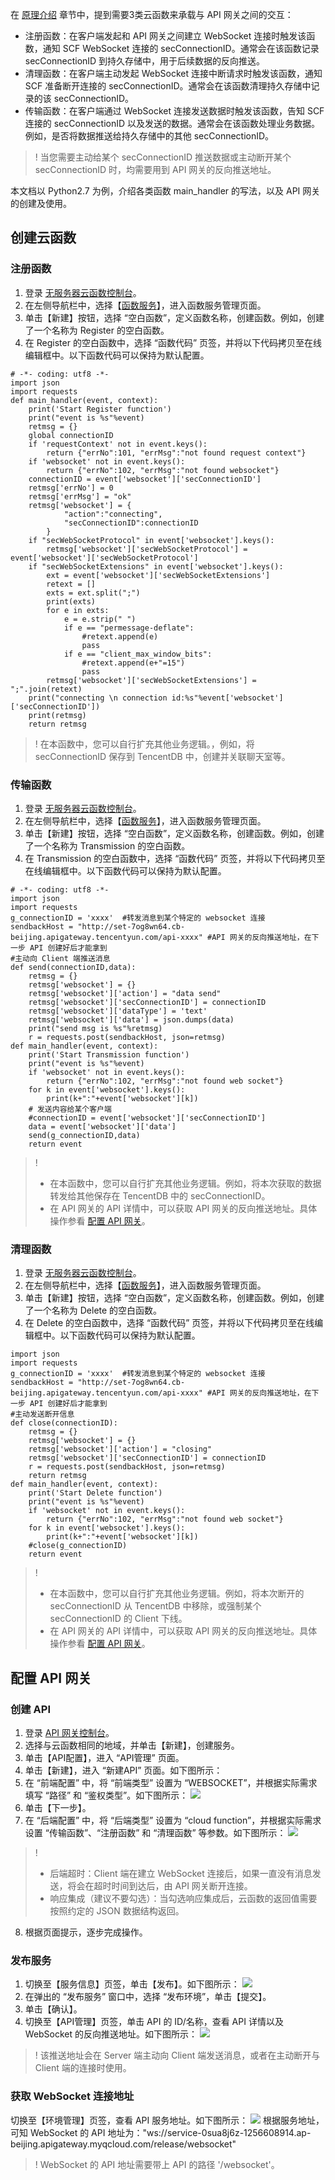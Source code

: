 在 [原理介绍](https://cloud.tencent.com/document/product/583/32553) 章节中，提到需要3类云函数来承载与 API 网关之间的交互：
- 注册函数：在客户端发起和 API 网关之间建立 WebSocket 连接时触发该函数，通知 SCF WebSocket 连接的 secConnectionID。通常会在该函数记录 secConnectionID 到持久存储中，用于后续数据的反向推送。
- 清理函数：在客户端主动发起 WebSocket 连接中断请求时触发该函数，通知 SCF 准备断开连接的 secConnectionID。通常会在该函数清理持久存储中记录的该 secConnectionID。
- 传输函数：在客户端通过 WebSocket 连接发送数据时触发该函数，告知 SCF 连接的 secConnectionID 以及发送的数据。通常会在该函数处理业务数据。例如，是否将数据推送给持久存储中的其他 secConnectionID。

>! 当您需要主动给某个 secConnectionID 推送数据或主动断开某个 secConnectionID 时，均需要用到 API 网关的反向推送地址。

本文档以 Python2.7 为例，介绍各类函数 main_handler 的写法，以及 API 网关的创建及使用。

## 创建云函数

### 注册函数

1. 登录 [无服务器云函数控制台](https://console.cloud.tencent.com/scf)。
2. 在左侧导航栏中，选择【[函数服务](https://console.cloud.tencent.com/scf/list)】，进入函数服务管理页面。
3. 单击【新建】按钮，选择 “空白函数”，定义函数名称，创建函数。例如，创建了一个名称为 Register 的空白函数。
4. 在 Register 的空白函数中，选择 “函数代码” 页签，并将以下代码拷贝至在线编辑框中。以下函数代码可以保持为默认配置。
```
# -*- coding: utf8 -*-
import json
import requests
def main_handler(event, context):
    print('Start Register function')
    print("event is %s"%event)
    retmsg = {}
    global connectionID
    if 'requestContext' not in event.keys():
        return {"errNo":101, "errMsg":"not found request context"}
    if 'websocket' not in event.keys():
        return {"errNo":102, "errMsg":"not found websocket"}
    connectionID = event['websocket']['secConnectionID']
    retmsg['errNo'] = 0
    retmsg['errMsg'] = "ok" 
    retmsg['websocket'] = {
            "action":"connecting",
            "secConnectionID":connectionID
        }
    if "secWebSocketProtocol" in event['websocket'].keys():
        retmsg['websocket']['secWebSocketProtocol'] = event['websocket']['secWebSocketProtocol']
    if "secWebSocketExtensions" in event['websocket'].keys():
        ext = event['websocket']['secWebSocketExtensions']
        retext = []
        exts = ext.split(";")
        print(exts)
        for e in exts:
            e = e.strip(" ")
            if e == "permessage-deflate":
                #retext.append(e)
                pass
            if e == "client_max_window_bits":
                #retext.append(e+"=15")
                pass
        retmsg['websocket']['secWebSocketExtensions'] = ";".join(retext)
    print("connecting \n connection id:%s"%event['websocket']['secConnectionID'])
    print(retmsg)
    return retmsg
```
>! 在本函数中，您可以自行扩充其他业务逻辑。，例如，将 secConnectionID 保存到 TencentDB 中，创建并关联聊天室等。

### 传输函数

1. 登录 [无服务器云函数控制台](https://console.cloud.tencent.com/scf)。
2. 在左侧导航栏中，选择【[函数服务](https://console.cloud.tencent.com/scf/list)】，进入函数服务管理页面。
3. 单击【新建】按钮，选择 “空白函数”，定义函数名称，创建函数。例如，创建了一个名称为 Transmission 的空白函数。
4. 在 Transmission 的空白函数中，选择 “函数代码” 页签，并将以下代码拷贝至在线编辑框中。以下函数代码可以保持为默认配置。
```
# -*- coding: utf8 -*-
import json
import requests
g_connectionID = 'xxxx'  #转发消息到某个特定的 websocket 连接
sendbackHost = "http://set-7og8wn64.cb-beijing.apigateway.tencentyun.com/api-xxxx" #API 网关的反向推送地址，在下一步 API 创建好后才能拿到
#主动向 Client 端推送消息
def send(connectionID,data):
    retmsg = {}
    retmsg['websocket'] = {}
    retmsg['websocket']['action'] = "data send"
    retmsg['websocket']['secConnectionID'] = connectionID
    retmsg['websocket']['dataType'] = 'text'
    retmsg['websocket']['data'] = json.dumps(data)
    print("send msg is %s"%retmsg)
    r = requests.post(sendbackHost, json=retmsg)   
def main_handler(event, context):
    print('Start Transmission function')
    print("event is %s"%event)
    if 'websocket' not in event.keys():
        return {"errNo":102, "errMsg":"not found web socket"}
    for k in event['websocket'].keys():
        print(k+":"+event['websocket'][k])
    # 发送内容给某个客户端
    #connectionID = event['websocket']['secConnectionID']
    data = event['websocket']['data']
    send(g_connectionID,data)
    return event
```
>! 
> - 在本函数中，您可以自行扩充其他业务逻辑。例如，将本次获取的数据转发给其他保存在 TencentDB 中的 secConnectionID。
> - 在 API 网关的 API 详情中，可以获取 API 网关的反向推送地址。具体操作参看 [配置 API 网关](#ConfigureAPIGateway)。

### 清理函数

1. 登录 [无服务器云函数控制台](https://console.cloud.tencent.com/scf)。
2. 在左侧导航栏中，选择【[函数服务](https://console.cloud.tencent.com/scf/list)】，进入函数服务管理页面。
3. 单击【新建】按钮，选择 “空白函数”，定义函数名称，创建函数。例如，创建了一个名称为 Delete 的空白函数。
4. 在 Delete 的空白函数中，选择 “函数代码” 页签，并将以下代码拷贝至在线编辑框中。以下函数代码可以保持为默认配置。
```
import json
import requests
g_connectionID = 'xxxx'  #转发消息到某个特定的 websocket 连接
sendbackHost = "http://set-7og8wn64.cb-beijing.apigateway.tencentyun.com/api-xxxx" #API 网关的反向推送地址，在下一步 API 创建好后才能拿到
#主动发送断开信息
def close(connectionID):
    retmsg = {}
    retmsg['websocket'] = {}
    retmsg['websocket']['action'] = "closing"
    retmsg['websocket']['secConnectionID'] = connectionID
    r = requests.post(sendbackHost, json=retmsg)
    return retmsg
def main_handler(event, context):
    print('Start Delete function')
    print("event is %s"%event)
    if 'websocket' not in event.keys():
        return {"errNo":102, "errMsg":"not found web socket"}
    for k in event['websocket'].keys():
        print(k+":"+event['websocket'][k])        
    #close(g_connectionID)
    return event
```
>! 
> - 在本函数中，您可以自行扩充其他业务逻辑。例如，将本次断开的 secConnectionID 从 TencentDB 中移除，或强制某个 secConnectionID 的 Client 下线。
> - 在 API 网关的 API 详情中，可以获取 API 网关的反向推送地址。具体操作参看 [配置 API 网关](#ConfigureAPIGateway)。

<span id="ConfigureAPIGateway"></span>
## 配置 API 网关

### 创建 API

1. 登录 [API 网关控制台](https://console.cloud.tencent.com/apigateway/index?rid=8)。
2. 选择与云函数相同的地域，并单击【新建】，创建服务。
3. 单击【API配置】，进入 “API管理” 页面。
4. 单击【新建】，进入 “新建API” 页面。如下图所示：
5. 在 “前端配置” 中，将 “前端类型” 设置为 “WEBSOCKET”，并根据实际需求填写 “路径” 和 “鉴权类型”。如下图所示：
![](https://main.qcloudimg.com/raw/255e351bf7926e1a984e2735877bbb80.png)
6. 单击【下一步】。
7. 在 “后端配置” 中，将 “后端类型” 设置为 “cloud function”，并根据实际需求设置 “传输函数”、“注册函数” 和 “清理函数” 等参数。如下图所示：
![](https://main.qcloudimg.com/raw/ed7baa101cbd407f6d046b51a9ebb57b.png)
>! 
> - 后端超时：Client 端在建立 WebSocket 连接后，如果一直没有消息发送，将会在超时时间到达后，由 API 网关断开连接。
> - 响应集成（建议不要勾选）：当勾选响应集成后，云函数的返回值需要按照约定的 JSON 数据结构返回。
8. 根据页面提示，逐步完成操作。

### 发布服务

1. 切换至【服务信息】页签，单击【发布】。如下图所示：
![](https://main.qcloudimg.com/raw/25cac411f73a735e481d31f965666e6d.png)
2. 在弹出的 “发布服务” 窗口中，选择 “发布环境”，单击【提交】。
3. 单击【确认】。
4. 切换至【API管理】页签，单击 API 的 ID/名称，查看 API 详情以及 WebSocket 的反向推送地址。如下图所示：
![](https://main.qcloudimg.com/raw/8a5f79013046f66eba25aa10fc7f7986.png)
>! 该推送地址会在 Server 端主动向 Client 端发送消息，或者在主动断开与 Client 端的连接时使用。


### 获取 WebSocket 连接地址

切换至【环境管理】页签，查看 API 服务地址。如下图所示：
![](https://main.qcloudimg.com/raw/48b5e37072da95df2238ec3cd2eec504.png)
根据服务地址，可知 WebSocket 的 API 地址为："ws://service-0sua8j6z-1256608914.ap-beijing.apigateway.myqcloud.com/release/websocket"
>! WebSocket 的 API 地址需要带上 API 的路径 '/websocket'。
